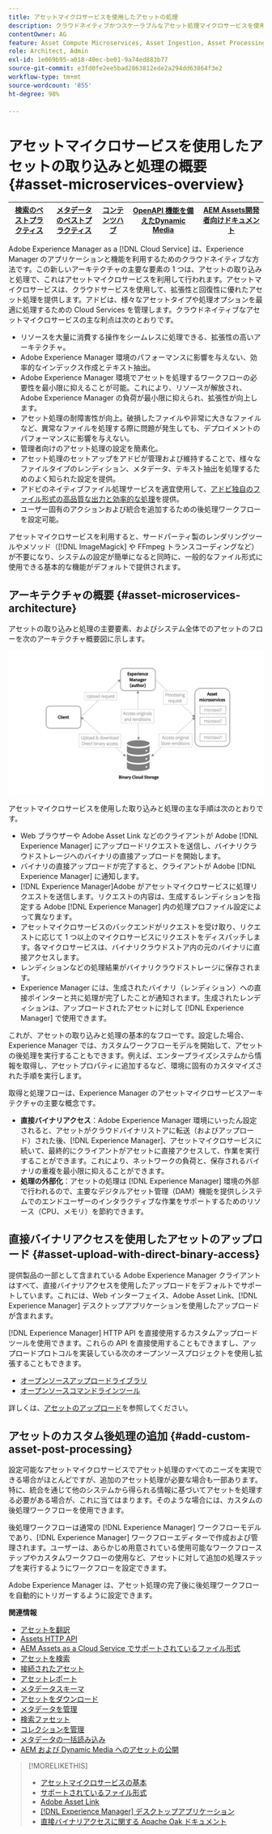```yaml
---
title: アセットマイクロサービスを使用したアセットの処理
description: クラウドネイティブかつスケーラブルなアセット処理マイクロサービスを使用して、デジタルアセットを処理します。
contentOwner: AG
feature: Asset Compute Microservices, Asset Ingestion, Asset Processing
role: Architect, Admin
exl-id: 1e069b95-a018-40ec-be01-9a74ed883b77
source-git-commit: e3fd0fe2ee5bad2863812ede2a294dd63864f3e2
workflow-type: tm+mt
source-wordcount: '855'
ht-degree: 98%

---
```


# アセットマイクロサービスを使用したアセットの取り込みと処理の概要 {#asset-microservices-overview}

| [ 検索のベストプラクティス ](/help/assets/search-best-practices.md) | [ メタデータのベストプラクティス ](/help/assets/metadata-best-practices.md) | [コンテンツハブ](/help/assets/product-overview.md) | [OpenAPI 機能を備えたDynamic Media](/help/assets/dynamic-media-open-apis-overview.md) | [AEM Assets開発者向けドキュメント ](https://developer.adobe.com/experience-cloud/experience-manager-apis/) |
| ------------- | --------------------------- |---------|----|-----|

Adobe Experience Manager as a [!DNL Cloud Service] は、Experience Manager のアプリケーションと機能を利用するためのクラウドネイティブな方法です。この新しいアーキテクチャの主要な要素の 1 つは、アセットの取り込みと処理で、これはアセットマイクロサービスを利用して行われます。アセットマイクロサービスは、クラウドサービスを使用して、拡張性と回復性に優れたアセット処理を提供します。アドビは、様々なアセットタイプや処理オプションを最適に処理するための Cloud Services を管理します。クラウドネイティブなアセットマイクロサービスの主な利点は次のとおりです。

* リソースを大量に消費する操作をシームレスに処理できる、拡張性の高いアーキテクチャ。
* Adobe Experience Manager 環境のパフォーマンスに影響を与えない、効率的なインデックス作成とテキスト抽出。
* Adobe Experience Manager 環境でアセットを処理するワークフローの必要性を最小限に抑えることが可能。これにより、リソースが解放され、Adobe Experience Manager の負荷が最小限に抑えられ、拡張性が向上します。
* アセット処理の耐障害性が向上。破損したファイルや非常に大きなファイルなど、異常なファイルを処理する際に問題が発生しても、デプロイメントのパフォーマンスに影響を与えない。
* 管理者向けのアセット処理の設定を簡素化。
* アセット処理のセットアップをアドビが管理および維持することで、様々なファイルタイプのレンディション、メタデータ、テキスト抽出を処理するためのよく知られた設定を提供。
* アドビのネイティブファイル処理サービスを適宜使用して、[アドビ独自のファイル形式の高品質な出力と効率的な処理](file-format-support.md)を提供。
* ユーザー固有のアクションおよび統合を追加するための後処理ワークフローを設定可能。

アセットマイクロサービスを利用すると、サードパーティ製のレンダリングツールやメソッド（[!DNL ImageMagick] や FFmpeg トランスコーディングなど）が不要になり、システムの設定が簡単になると同時に、一般的なファイル形式に使用できる基本的な機能がデフォルトで提供されます。

## アーキテクチャの概要 {#asset-microservices-architecture}

アセットの取り込みと処理の主要要素、およびシステム全体でのアセットのフローを次のアーキテクチャ概要図に示します。

<!-- Proposed DRAFT diagram for asset microservices overview - see section "Asset processing - high-level diagram" in the PPTX deck

https://adobe-my.sharepoint.com/personal/gklebus_adobe_com/_layouts/15/guestaccess.aspx?guestaccesstoken=jexDC5ZnepXSt6dTPciH66TzckS1BPEfdaZuSgHugL8%3D&docid=2_1ec37f0bd4cc74354b4f481cd420e07fc&rev=1&e=CdgElS
-->

![アセットマイクロサービスを使用したアセットの取り込みと処理](assets/asset-microservices-overview.png "アセットマイクロサービスを使用したアセットの取り込みと処理")

アセットマイクロサービスを使用した取り込みと処理の主な手順は次のとおりです。

* Web ブラウザーや Adobe Asset Link などのクライアントが Adobe [!DNL Experience Manager] にアップロードリクエストを送信し、バイナリクラウドストレージへのバイナリの直接アップロードを開始します。
* バイナリの直接アップロードが完了すると、クライアントが Adobe [!DNL Experience Manager] に通知します。
* [!DNL Experience Manager]Adobe がアセットマイクロサービスに処理リクエストを送信します。リクエストの内容は、生成するレンディションを指定する Adobe [!DNL Experience Manager] 内の処理プロファイル設定によって異なります。
* アセットマイクロサービスのバックエンドがリクエストを受け取り、リクエストに応じて 1 つ以上のマイクロサービスにリクエストをディスパッチします。各マイクロサービスは、バイナリクラウドストア内の元のバイナリに直接アクセスします。
* レンディションなどの処理結果がバイナリクラウドストレージに保存されます。
* Experience Manager には、生成されたバイナリ（レンディション）への直接ポインターと共に処理が完了したことが通知されます。生成されたレンディションは、アップロードされたアセットに対して [!DNL Experience Manager] で使用できます。

これが、アセットの取り込みと処理の基本的なフローです。設定した場合、Experience Manager では、カスタムワークフローモデルを開始して、アセットの後処理を実行することもできます。例えば、エンタープライズシステムから情報を取得し、アセットプロパティに追加するなど、環境に固有のカスタマイズされた手順を実行します。

取得と処理フローは、Experience Manager のアセットマイクロサービスアーキテクチャの主要な概念です。

* **直接バイナリアクセス**：Adobe Experience Manager 環境にいったん設定されると、アセットがクラウドバイナリストアに転送（およびアップロード）された後、[!DNL Experience Manager]、アセットマイクロサービスに続いて、最終的にクライアントがアセットに直接アクセスして、作業を実行することができます。これにより、ネットワークの負荷と、保存されるバイナリの重複を最小限に抑えることができます。
* **処理の外部化**：アセットの処理は [!DNL Experience Manager] 環境の外部で行われるので、主要なデジタルアセット管理（DAM）機能を提供しシステムでのエンドユーザーのインタラクティブな作業をサポートするためのリソース（CPU、メモリ）を節約できます。

## 直接バイナリアクセスを使用したアセットのアップロード {#asset-upload-with-direct-binary-access}

提供製品の一部として含まれている Adobe Experience Manager クライアントはすべて、直接バイナリアクセスを使用したアップロードをデフォルトでサポートしています。これには、Web インターフェイス、Adobe Asset Link、[!DNL Experience Manager] デスクトップアプリケーションを使用したアップロードが含まれます。

[!DNL Experience Manager] HTTP API を直接使用するカスタムアップロードツールを使用できます。これらの API を直接使用することもできますし、アップロードプロトコルを実装している次のオープンソースプロジェクトを使用し拡張することもできます。

* [オープンソースアップロードライブラリ](https://github.com/adobe/aem-upload)
* [オープンソースコマンドラインツール](https://github.com/adobe/aio-cli-plugin-aem)

詳しくは、[アセットのアップロード](add-assets.md)を参照してください。

## アセットのカスタム後処理の追加 {#add-custom-asset-post-processing}

設定可能なアセットマイクロサービスでアセット処理のすべてのニーズを実現できる場合がほとんどですが、追加のアセット処理が必要な場合も一部あります。特に、統合を通じて他のシステムから得られる情報に基づいてアセットを処理する必要がある場合が、これに当てはまります。そのような場合には、カスタムの後処理ワークフローを使用できます。

後処理ワークフローは通常の [!DNL Experience Manager] ワークフローモデルであり、[!DNL Experience Manager] ワークフローエディターで作成および管理されます。ユーザーは、あらかじめ用意されている使用可能なワークフローステップやカスタムワークフローの使用など、アセットに対して追加の処理ステップを実行するようにワークフローを設定できます。

Adobe Experience Manager は、アセット処理の完了後に後処理ワークフローを自動的にトリガーするように設定できます。

<!-- TBD asgupta, Engg: Create some asset-microservices-data-flow-diagram.
-->

**関連情報**

* [アセットを翻訳](translate-assets.md)
* [Assets HTTP API](mac-api-assets.md)
* [AEM Assets as a Cloud Service でサポートされているファイル形式](file-format-support.md)
* [アセットを検索](search-assets.md)
* [接続されたアセット](use-assets-across-connected-assets-instances.md)
* [アセットレポート](asset-reports.md)
* [メタデータスキーマ](metadata-schemas.md)
* [アセットをダウンロード](download-assets-from-aem.md)
* [メタデータを管理](manage-metadata.md)
* [検索ファセット](search-facets.md)
* [コレクションを管理](manage-collections.md)
* [メタデータの一括読み込み](metadata-import-export.md)
* [AEM および Dynamic Media へのアセットの公開](/help/assets/publish-assets-to-aem-and-dm.md)

>[!MORELIKETHIS]
>
>* [アセットマイクロサービスの基本](asset-microservices-configure-and-use.md)
>* [サポートされているファイル形式](file-format-support.md)
>* [Adobe Asset Link](https://helpx.adobe.com/jp/enterprise/using/adobe-asset-link.html)
>* [[!DNL Experience Manager] デスクトップアプリケーション](https://experienceleague.adobe.com/docs/experience-manager-desktop-app/using/introduction.html?lang=ja)
>* [直接バイナリアクセスに関する Apache Oak ドキュメント](https://jackrabbit.apache.org/oak/docs/features/direct-binary-access.html)
